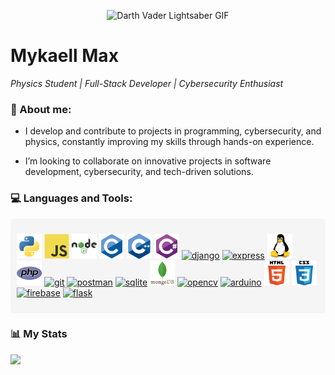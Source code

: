<p align="center">
  <img src="https://media4.giphy.com/media/v1.Y2lkPTc5MGI3NjExeHU1bmF5d2Jxem4yb2Qzb2VmbnhvMzBqeGJ3YnlvMHJ4c3NrMGt0NyZlcD12MV9pbnRlcm5hbF9naWZfYnlfaWQmY3Q9Zw/heIX5HfWgEYlW/giphy.gif" alt="Darth Vader Lightsaber GIF" width="300"/>
</p>

# Mykaell Max

_Physics Student | Full-Stack Developer | Cybersecurity Enthusiast_

### 🚀 About me:

- I develop and contribute to projects in programming, cybersecurity, and physics, constantly improving my skills through hands-on experience.

- I’m looking to collaborate on innovative projects in software development, cybersecurity, and tech-driven solutions.
  
### 💻 Languages and Tools: 

<div style="background-color: #f5f5f5; padding: 10px; border-radius: 5px;">
<p align="left">
  <a href="https://www.python.org" target="_blank" rel="noreferrer"> 
  <img src="https://raw.githubusercontent.com/devicons/devicon/master/icons/python/python-original.svg" alt="python" width="40" height="40"/></a> 

  <a href="https://developer.mozilla.org/en-US/docs/Web/JavaScript" target="_blank" rel="noreferrer"> 
  <img src="https://raw.githubusercontent.com/devicons/devicon/master/icons/javascript/javascript-original.svg" alt="javascript" width="40" height="40"/></a>

  <a href="https://nodejs.org" target="_blank" rel="noreferrer"> 
  <img src="https://raw.githubusercontent.com/devicons/devicon/master/icons/nodejs/nodejs-original-wordmark.svg" alt="nodejs" width="40" height="40"/></a>
  
  <a href="https://www.cprogramming.com/" target="_blank" rel="noreferrer"> 
  <img src="https://raw.githubusercontent.com/devicons/devicon/master/icons/c/c-original.svg" alt="c" width="40" height="40"/></a> 
  
  <a href="https://www.w3schools.com/cpp/" target="_blank" rel="noreferrer"> 
  <img src="https://raw.githubusercontent.com/devicons/devicon/master/icons/cplusplus/cplusplus-original.svg" alt="cplusplus" width="40" height="40"/></a> 
  
  <a href="https://www.w3schools.com/cs/" target="_blank" rel="noreferrer"> 
  <img src="https://raw.githubusercontent.com/devicons/devicon/master/icons/csharp/csharp-original.svg" alt="csharp" width="40" height="40"/></a>
  
  <a href="https://www.djangoproject.com/" target="_blank" rel="noreferrer"> 
  <img src="https://cdn.worldvectorlogo.com/logos/django.svg" alt="django" width="40" height="40"/></a> 

  <a href="https://expressjs.com" target="_blank" rel="noreferrer">
  <img src="https://icongr.am/devicon/express-original-wordmark.svg?size=148&color=ffffff" alt="express" width="40" height="40"/></a>

  <a href="https://www.linux.org/" target="_blank" rel="noreferrer"> 
  <img src="https://raw.githubusercontent.com/devicons/devicon/master/icons/linux/linux-original.svg" alt="linux" width="40" height="40"/></a> 
  
  <a href="https://www.php.net" target="_blank" rel="noreferrer"> 
  <img src="https://raw.githubusercontent.com/devicons/devicon/master/icons/php/php-original.svg" alt="php" width="40" height="40"/></a>

  <a href="https://git-scm.com/" target="_blank" rel="noreferrer"> 
  <img src="https://www.vectorlogo.zone/logos/git-scm/git-scm-icon.svg" alt="git" width="40" height="40"/></a>

  <a href="https://postman.com" target="_blank" rel="noreferrer"> 
  <img src="https://www.vectorlogo.zone/logos/getpostman/getpostman-icon.svg" alt="postman" width="40" height="40"/></a> 

  <a href="https://www.sqlite.org/" target="_blank" rel="noreferrer"> 
  <img src="https://www.vectorlogo.zone/logos/sqlite/sqlite-icon.svg" alt="sqlite" width="40" height="40"/></a>

  <a href="https://www.mongodb.com/" target="_blank" rel="noreferrer"> 
  <img src="https://raw.githubusercontent.com/devicons/devicon/master/icons/mongodb/mongodb-original-wordmark.svg" alt="mongodb" width="40" height="40"/></a> 
   
  <a href="https://opencv.org/" target="_blank" rel="noreferrer"> 
  <img src="https://www.vectorlogo.zone/logos/opencv/opencv-icon.svg" alt="opencv" width="40" height="40"/></a>
  
  <a href="https://www.arduino.cc/" target="_blank" rel="noreferrer"> 
  <img src="https://cdn.worldvectorlogo.com/logos/arduino-1.svg" alt="arduino" width="40" height="40"/></a> 

  <a href="https://www.w3.org/html/" target="_blank" rel="noreferrer"> 
  <img src="https://raw.githubusercontent.com/devicons/devicon/master/icons/html5/html5-original-wordmark.svg" alt="html5" width="40" height="40"/></a> 
  
  <a href="https://www.w3schools.com/css/" target="_blank" rel="noreferrer"> 
  <img src="https://raw.githubusercontent.com/devicons/devicon/master/icons/css3/css3-original-wordmark.svg" alt="css3" width="40" height="40"/></a>  
  
  <a href="https://firebase.google.com/" target="_blank" rel="noreferrer"> 
  <img src="https://www.vectorlogo.zone/logos/firebase/firebase-icon.svg" alt="firebase" width="40" height="40"/></a> 

  <a href="https://flask.palletsprojects.com/" target="_blank" rel="noreferrer"> 
  <img src="https://devicons.railway.app/i/flask-light.svg" alt="flask" width="40" height="40"/></a> 
</p>
</div>

### 📊 My Stats

<img src="https://github-readme-stats.vercel.app/api/top-langs/?username=mykaell-max&layout=compact&theme=dark&langs_count=8" />

<!----
<img src="https://github-readme-streak-stats.herokuapp.com/?user=mykaell-max&layout=compact&theme=dark&langs_count=6" />
<img src="https://github-readme-stats.vercel.app/api?username=mykaell-max&show_icons=true&layout=compact&theme=dark&langs_count=40" />
### Something to brighten your day:
![Jokes Card](https://readme-jokes.vercel.app/api?theme=halloween)
---->
